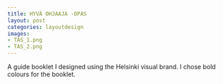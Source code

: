 ```yaml
---
title: HYVÄ OHJAAJA -OPAS
layout: post
categories: layoutdesign
images:
- TAS_1.png
- TAS_2.png
---
```


A guide booklet I designed using the Helsinki visual brand. I chose bold colours for the booklet.